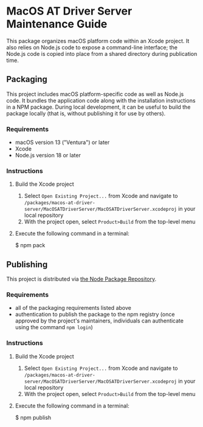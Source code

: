 # MacOS AT Driver Server Maintenance Guide

This package organizes macOS platform code within an Xcode project. It also
relies on Node.js code to expose a command-line interface; the Node.js code is
copied into place from a shared directory during publication time.

## Packaging

This project includes macOS platform-specific code as well as Node.js code. It
bundles the application code along with the installation instructions in a NPM
package. During local development, it can be useful to build the package
locally (that is, without publishing it for use by others).

### Requirements

- macOS version 13 ("Ventura") or later
- Xcode
- Node.js version 18 or later

### Instructions

1. Build the Xcode project
   1. Select `Open Existing Project...` from Xcode and navigate to `/packages/macos-at-driver-server/MacOSATDriverServer/MacOSATDriverServer.xcodeproj` in your local repository
   2. With the project open, select `Product>Build` from the top-level menu
2. Execute the following command in a terminal:

   $ npm pack

## Publishing

This project is distributed via [the Node Package
Repository](https://npmjs.org).

### Requirements

- all of the packaging requirements listed above
- authentication to publish the package to the npm registry (once approved by
  the project's maintainers, individuals can authenticate using the command
  `npm login`)

### Instructions

1. Build the Xcode project
   1. Select `Open Existing Project...` from Xcode and navigate to `/packages/macos-at-driver-server/MacOSATDriverServer/MacOSATDriverServer.xcodeproj` in your local repository
   2. With the project open, select `Product>Build` from the top-level menu
2. Execute the following command in a terminal:

   $ npm publish
